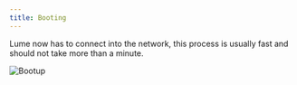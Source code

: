 ```yaml
---
title: Booting
---
```


Lume now has to connect into the network, this process is usually fast and should not take more than a minute. 

![Bootup](/extension/bootup.png)
